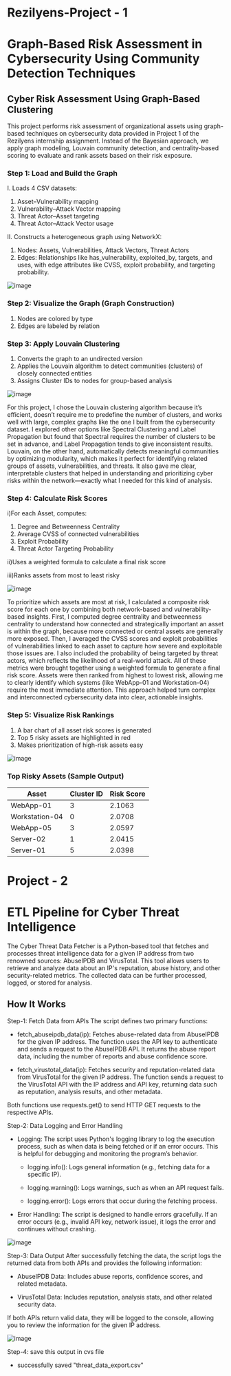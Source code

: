 # Rezilyens-Project - 1
# Graph-Based Risk Assessment in Cybersecurity Using Community Detection Techniques

## Cyber Risk Assessment Using Graph-Based Clustering
This project performs risk assessment of organizational assets using graph-based techniques on cybersecurity data provided in Project 1 of the Rezilyens internship assignment. Instead of the Bayesian approach, we apply graph modeling, Louvain community detection, and centrality-based scoring to evaluate and rank assets based on their risk exposure.

### Step 1: Load and Build the Graph

I. Loads 4 CSV datasets:
  1. Asset–Vulnerability mapping
  2. Vulnerability–Attack Vector mapping
  3. Threat Actor–Asset targeting
  4. Threat Actor–Attack Vector usage
      
II. Constructs a heterogeneous graph using NetworkX:
  1. Nodes: Assets, Vulnerabilities, Attack Vectors, Threat Actors
  2. Edges: Relationships like has_vulnerability, exploited_by, targets, and uses, with edge attributes like CVSS, exploit probability, and targeting probability.

![image](https://github.com/user-attachments/assets/5f8ef3f9-5dfb-4708-9aa7-36be87cb988f)

### Step 2: Visualize the Graph (Graph Construction)
   1. Nodes are colored by type
   2. Edges are labeled by relation

### Step 3: Apply Louvain Clustering
  1. Converts the graph to an undirected version
  2. Applies the Louvain algorithm to detect communities (clusters) of closely connected entities
  3. Assigns Cluster IDs to nodes for group-based analysis

![image](https://github.com/user-attachments/assets/bdddafcc-582f-4c56-80db-0c9814b2649a)

For this project, I chose the Louvain clustering algorithm because it’s efficient, doesn’t require me to predefine the number of clusters, and works well with large, complex graphs like the one I built from the cybersecurity dataset. I explored other options like Spectral Clustering and Label Propagation but found that Spectral requires the number of clusters to be set in advance, and Label Propagation tends to give inconsistent results. Louvain, on the other hand, automatically detects meaningful communities by optimizing modularity, which makes it perfect for identifying related groups of assets, vulnerabilities, and threats. It also gave me clear, interpretable clusters that helped in understanding and prioritizing cyber risks within the network—exactly what I needed for this kind of analysis.

### Step 4: Calculate Risk Scores

i)For each Asset, computes:
  1. Degree and Betweenness Centrality
  2. Average CVSS of connected vulnerabilities
  3. Exploit Probability
  4. Threat Actor Targeting Probability

ii)Uses a weighted formula to calculate a final risk score

iii)Ranks assets from most to least risky

![image](https://github.com/user-attachments/assets/e65fae74-2e9f-4b7b-a7ae-3085167c32ab)

To prioritize which assets are most at risk, I calculated a composite risk score for each one by combining both network-based and vulnerability-based insights. First, I computed degree centrality and betweenness centrality to understand how connected and strategically important an asset is within the graph, because more connected or central assets are generally more exposed. Then, I averaged the CVSS scores and exploit probabilities of vulnerabilities linked to each asset to capture how severe and exploitable those issues are. I also included the probability of being targeted by threat actors, which reflects the likelihood of a real-world attack. All of these metrics were brought together using a weighted formula to generate a final risk score. Assets were then ranked from highest to lowest risk, allowing me to clearly identify which systems (like WebApp-01 and Workstation-04) require the most immediate attention. This approach helped turn complex and interconnected cybersecurity data into clear, actionable insights.

### Step 5: Visualize Risk Rankings
  1. A bar chart of all asset risk scores is generated
  2. Top 5 risky assets are highlighted in red
  3. Makes prioritization of high-risk assets easy

![image](https://github.com/user-attachments/assets/c52810b4-dade-4d0a-8b8d-1c13dd9185d9)

### Top Risky Assets (Sample Output)

| Asset | Cluster ID | Risk Score |
|-------|------------|------------|
| WebApp-01	| 3 | 2.1063 |
|Workstation-04	| 0 | 2.0708 |
| WebApp-05	| 3	| 2.0597 |
| Server-02 |	1 |	2.0415 |
| Server-01 | 5	| 2.0398 |


# Project - 2
# ETL Pipeline for Cyber Threat Intelligence

The Cyber Threat Data Fetcher is a Python-based tool that fetches and processes threat intelligence data for a given IP address from two renowned sources: AbuseIPDB and VirusTotal. This tool allows users to retrieve and analyze data about an IP's reputation, abuse history, and other security-related metrics. The collected data can be further processed, logged, or stored for analysis.


## How It Works
Step-1: Fetch Data from APIs
The script defines two primary functions:
      
   - fetch_abuseipdb_data(ip): Fetches abuse-related data from AbuseIPDB for the given IP address. The function uses the API key to authenticate and sends a request to the AbuseIPDB API. It returns the abuse report data, including the number of reports and abuse confidence score.
      
   - fetch_virustotal_data(ip): Fetches security and reputation-related data from VirusTotal for the given IP address. The function sends a request to the VirusTotal API with the IP address and API key, returning data such as reputation, analysis results, and other metadata.
      
Both functions use requests.get() to send HTTP GET requests to the respective APIs.

Step-2: Data Logging and Error Handling
   - Logging: The script uses Python's logging library to log the execution process, such as when data is being fetched or if an error occurs. This is helpful for debugging and monitoring the program’s behavior.
      
      - logging.info(): Logs general information (e.g., fetching data for a specific IP).
      
      - logging.warning(): Logs warnings, such as when an API request fails.
      
      - logging.error(): Logs errors that occur during the fetching process.
      
   - Error Handling: The script is designed to handle errors gracefully. If an error occurs (e.g., invalid API key, network issue), it logs the error and continues without crashing.
   
![image](https://github.com/user-attachments/assets/cc2c1962-7800-4b39-b288-6ae6a9e822f4)

Step-3: Data Output
After successfully fetching the data, the script logs the returned data from both APIs and provides the following information:
      
  - AbuseIPDB Data: Includes abuse reports, confidence scores, and related metadata.
      
  - VirusTotal Data: Includes reputation, analysis stats, and other related security data.
      
If both APIs return valid data, they will be logged to the console, allowing you to review the information for the given IP address.

![image](https://github.com/user-attachments/assets/faa33cdb-a750-4635-9eb6-ec0716e72555)

Step-4: save this output in cvs file
- successfully saved "threat_data_export.csv"
